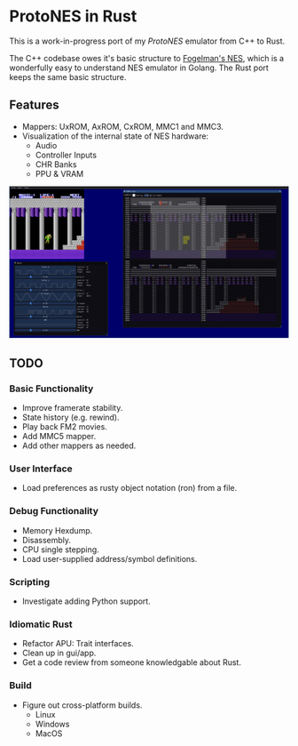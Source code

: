 # ProtoNES in Rust

This is a work-in-progress port of my *ProtoNES* emulator from C++ to Rust.

The C++ codebase owes it's basic structure to
[Fogelman's NES](https://github.com/fogleman/nes), which is a wonderfully
easy to understand NES emulator in Golang.  The Rust port keeps the same
basic structure.

## Features

- Mappers: UxROM, AxROM, CxROM, MMC1 and MMC3.
- Visualization of the internal state of NES hardware:
  - Audio
  - Controller Inputs
  - CHR Banks
  - PPU & VRAM

![Screenshot](resources/screenshot.png)

## TODO

### Basic Functionality

- Improve framerate stability.
- State history (e.g. rewind).
- Play back FM2 movies.
- Add MMC5 mapper.
- Add other mappers as needed.

### User Interface

- Load preferences as rusty object notation (ron) from a file.

### Debug Functionality

- Memory Hexdump.
- Disassembly.
- CPU single stepping.
- Load user-supplied address/symbol definitions.

### Scripting

- Investigate adding Python support.

### Idiomatic Rust

- Refactor APU: Trait interfaces.
- Clean up in gui/app.
- Get a code review from someone knowledgable about Rust.

### Build

- Figure out cross-platform builds.
  - Linux
  - Windows
  - MacOS
